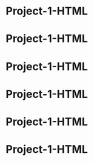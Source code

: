 # Project-1-HTML
# Project-1-HTML
# Project-1-HTML
# Project-1-HTML
# Project-1-HTML
# Project-1-HTML
